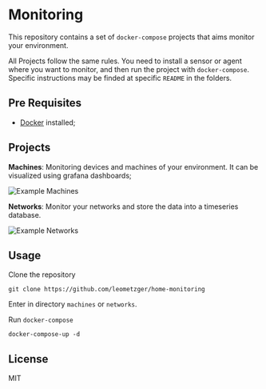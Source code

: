 # Monitoring

This repository contains a set of `docker-compose` projects that aims monitor your environment. 

All Projects follow the same rules. You need to install a sensor or agent
where you want to monitor, and then run the project with `docker-compose`.
Specific instructions may be finded at specific `README` in the folders.

## Pre Requisites 

- [Docker](https://docs.docker.com/get-docker/) installed;

## Projects

**Machines**: Monitoring devices and machines of your environment. It can be visualized
using grafana dashboards;

![Example Machines](https://user-images.githubusercontent.com/15220162/95067226-dec42b00-06d9-11eb-977f-713d3714b8cf.png)

**Networks**: Monitor your networks and store the data into a timeseries database.

![Example Networks](https://user-images.githubusercontent.com/15220162/95067475-47130c80-06da-11eb-9b81-f9f561ed3b65.png)

## Usage

Clone the repository

```
git clone https://github.com/leometzger/home-monitoring
```

Enter in directory `machines` or `networks`.

Run `docker-compose`

```
docker-compose-up -d
```

## License

MIT